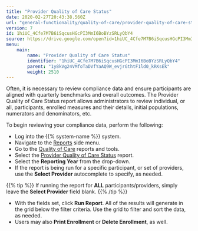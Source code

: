 ```yaml
---
title: "Provider Quality of Care Status"
date: 2020-02-27T20:43:38.560Z
url: "general-functionality/quality-of-care/provider-quality-of-care-status.html"
version: 7
id: 1hiUC_4Cfe7M7B6iSqcusHGcPI3MmI6BoBYzSRLyQbY4
source: https://drive.google.com/open?id=1hiUC_4Cfe7M7B6iSqcusHGcPI3MmI6BoBYzSRLyQbY4
menu:
    main:
        name: "Provider Quality of Care Status"
        identifier: "1hiUC_4Cfe7M7B6iSqcusHGcPI3MmI6BoBYzSRLyQbY4"
        parent: "1y8kVg24VMfoTaDVfYaAQ9W_evjrGthtF1ld0_kRKsEk"
        weight: 2510
---
```

Often, it is necessary to review compliance data and ensure participants are aligned with quarterly benchmarks and overall outcomes. The Provider Quality of Care Status report allows administrators to review individual, or all, participants, enrolled measures and their details, initial populations, numerators and denominators, etc.  

To begin reviewing your compliance data, perform the following:

* Log into the {{% system-name %}} system.
* Navigate to the [Reports](https://system/?f=layout&module=reports&name=reports&tabmodule=reports) side menu.
* Go to the [Quality of Care](https://system/?f=layout&module=reports&name=Quality+of+Care&tabmodule=reports&t=Quality+of+Care) reports and tools.
* Select the [Provider Quality of Care Status](https://system/?f=layout&s=pat&module=MIPS&name=Quality+of+Care+Status&t=Quality+of+Care&tabmodule=reports) report.
* Select the <strong>Reporting Year</strong> from the drop-down.
* If the report is being run for a specific participant, or set of providers, use the <strong>Select Provider</strong> autocomplete to specify, as needed. 

{{% tip %}} If running the report for **ALL** participants/providers, simply leave the **Select Provider** field blank. {{% /tip %}}

* With the fields set, click <strong>Run Report</strong>. All of the results will generate in the grid below the filter criteria. Use the grid to filter and sort the data, as needed.
* Users may also <strong>Print Enrollment</strong> or <strong>Delete Enrollment</strong>, as well.
